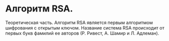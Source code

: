 # Алгоритм RSA.
Теоретическая часть.
Алгоритм RSA является первым алгоритмом шифрования с открытым ключом. Название система RSA происходит от первых букв фамилий ее авторов (Р. Ривест, А. Шамир и Л. Адлеман).
